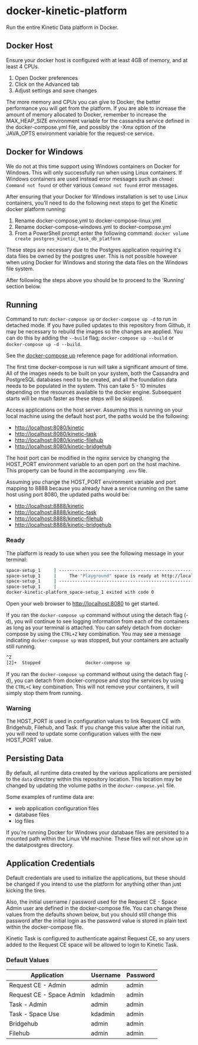 # docker-kinetic-platform

Run the entire Kinetic Data platform in Docker.

## Docker Host

Ensure your docker host is configured with at least 4GB of memory, and at least 4 CPUs.

1.  Open Docker preferences
2.  Click on the Advanced tab
3.  Adjust settings and save changes

The more memory and CPUs you can give to Docker, the better performance you will get from the platform. If you are able to increase the amount of memory allocated to Docker, remember to increase the MAX_HEAP_SIZE environment variable for the cassandra service defined in the docker-compose.yml file, and possibly the -Xmx option of the JAVA_OPTS environment variable for the request-ce service.

## Docker for Windows

We do not at this time support using Windows containers on Docker for Windows. This will only successfully run when using Linux containers. If Windows containers are used instead error messages such as `chmod: Command not found` or other various `Command not found` error messages.

After ensuring that your Docker for Windows installation is set to use Linux containers, you'll need to do the following next steps to get the Kinetic docker platform running:

1.  Rename docker-compose.yml to docker-compose-linux.yml
2.  Rename docker-compose-windows.yml to docker-compose.yml
3.  From a PowerShell prompt enter the following command: `docker volume create postgres_kinetic_task_db_platform`

These steps are necessary due to the Postgres application requiring it's data files be owned by the postgres user. This is not possible however when using Docker for Windows and storing the data files on the Windows file system.

After following the steps above you should be to proceed to the 'Running' section below.

## Running

Command to run: `docker-compose up` or `docker-compose up -d` to run in detached mode. If you have pulled updates to this repository from Github, it may be necessary to rebuild the images so the changes are applied. You can do this by adding the `--build` flag; `docker-compose up --build` or `docker-compose up -d --build`.

See the [docker-compose up](https://docs.docker.com/compose/reference/up/) reference page for additional information.

The first time docker-compose is run will take a significant amount of time.  All of the images needs to be built on your system, both the Cassandra and PostgreSQL databases need to be created, and all the foundation data needs to be populated in the system.  This can take 5 - 10 minutes depending on the resources available to the docker engine.  Subsequent starts will be much faster as these steps will be skipped.

Access applications on the host server. Assuming this is running on your local machine using the default host port, the paths would be the following:

* <http://localhost:8080/kinetic>
* <http://localhost:8080/kinetic-task>
* <http://localhost:8080/kinetic-filehub>
* <http://localhost:8080/kinetic-bridgehub>

The host port can be modified in the nginx service by changing the HOST_PORT environment variable to an open port on the host machine. This property can be found in the accompanying `.env` file.

Assuming you change the HOST_PORT environment variable and port mapping to 8888 because you already have a service running on the same host using port 8080, the updated paths would be:

* <http://localhost:8888/kinetic>
* <http://localhost:8888/kinetic-task>
* <http://localhost:8888/kinetic-filehub>
* <http://localhost:8888/kinetic-bridgehub>

### Ready

The platform is ready to use when you see the following message in your terminal:

```bash
space-setup_1     | ---------------------------------------------------------------------
space-setup_1     | 	The "Playground" space is ready at http://localhost:8080
space-setup_1     | ---------------------------------------------------------------------
space-setup_1     | 
docker-kinetic-platform_space-setup_1 exited with code 0
```

Open your web browser to <http://localhost:8080> to get started.

If you ran the `docker-compose up` command without using the detach flag (-d), you will continue to see logging information from each of the containers as long as your terminal is attached. You can safely detach from docker-compose by using the `CTRL+Z` key combination. You may see a message indicating `docker-compose up` was stopped, but your containers are actually still running.

```bash
^Z
[2]+  Stopped                 docker-compose up
```

If you ran the `docker-compose up` command without using the detach flag (-d), you can detach from docker-compose and stop the services by using the `CTRL+C` key combination.  This will not remove your containers, it will simply stop them from running.

### Warning

The HOST_PORT is used in configuration values to link Request CE with Bridgehub, Filehub, and Task.  If you change this value after the initial run, you will need to update some configuration values with the new HOST_PORT value.

## Persisting Data

By default, all runtime data created by the various applications are persisted to the `data` directory within this repository location. This location may be changed by updating the volume paths in the `docker-compose.yml` file.

Some examples of runtime data are:

* web application configuration files
* database files
* log files

If you're running Docker for Windows your database files are persisted to a mounted path within the Linux VM machine. These files will not show up in the data\postgres directory.

## Application Credentials

Default credentials are used to initialize the applications, but these should be changed if you intend to use the platform for anything other than just kicking the tires.

Also, the initial username / password used for the Request CE - Space Admin user are defined in the docker-compose file. You can change these values from the defaults shown below, but you should still change this password after the initial login as the password value is stored in plain text within the docker-compose file.

Kinetic Task is configured to authenticate against Request CE, so any users added to the Request CE space will be allowed to login to Kinetic Task.

### Default Values

| Application              | Username | Password |
| ------------------------ | -------- | -------- |
| Request CE - Admin       | admin    | admin    |
| Request CE - Space Admin | kdadmin  | admin    |
| Task - Admin             | admin    | admin    |
| Task - Space Use         | kdadmin  | admin    |
| Bridgehub                | admin    | admin    |
| Filehub                  | admin    | admin    |
